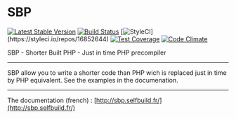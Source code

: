 SBP
===

[![Latest Stable Version](https://poser.pugx.org/kylekatarnls/sbp/v/stable.png)](https://packagist.org/packages/kylekatarnls/sbp)
[![Build Status](https://travis-ci.org/kylekatarnls/sbp.svg?branch=master)](https://travis-ci.org/kylekatarnls/sbp)
[![StyleCI](https://styleci.io/repos/16852644/shield?)](https://styleci.io/repos/16852644)
[![Test Coverage](https://codeclimate.com/github/kylekatarnls/sbp/badges/coverage.svg)](https://codeclimate.com/github/kylekatarnls/sbp/coverage)
[![Code Climate](https://codeclimate.com/github/kylekatarnls/sbp/badges/gpa.svg)](https://codeclimate.com/github/kylekatarnls/sbp)


SBP - Shorter Built PHP - Just in time PHP precompiler

-------------------------------

SBP allow you to write a shorter code than PHP wich is replaced just in time by PHP equivalent. See the examples in the documenation.

-------------------------------

The documentation (french) :
[http://sbp.selfbuild.fr/](http://sbp.selfbuild.fr/)
